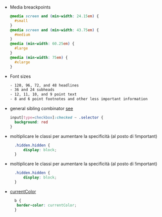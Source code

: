 - Media breackpoints
    ```css
    @media screen and (min-width: 24.15em) {
      #small
    }
    @media screen and (min-width: 43.75em) {
      #medium
    }
    @media (min-width: 60.25em) {
      #large
    }
    @media (min-width: 75em) {
      #xlarge
    }
    ```
- Font sizes
    ```txt
    - 120, 96, 72, and 48 headlines
    - 36 and 24 subheads
    - 12, 11, 10, and 9 point text
    - 8 and 6 point footnotes and other less important information
    ```
    
- general sibling combinator [see](https://www.youtube.com/watch?v=-_QcUmyLdDw)
    ```css
    input[type=checkbox]:checked ~ .selector {
      background: red
    }
    ```
  
 - moltiplicare le classi per aumentare la specificità (al posto di !important)
     ```css
       .hidden.hidden {
           display: block;
       }
     ```
     
 - moltiplicare le classi per aumentare la specificità (al posto di !important)
     ```css
       .hidden.hidden {
           display: block;
       }
     ```
     
- [currentColor](https://www.quirksmode.org/css/color/currentcolor.html)
   ```css
     b {
      border-color: currentColor;
     }
   ```
 